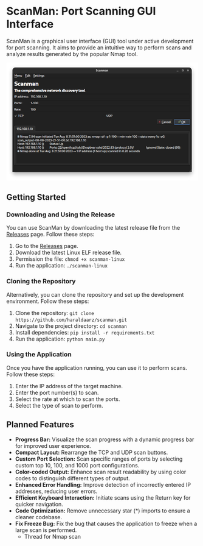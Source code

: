 # ScanMan: Port Scanning GUI Interface

ScanMan is a graphical user interface (GUI) tool under active development for port scanning. It aims to provide an intuitive way to perform scans and analyze results generated by the popular Nmap tool.

![ScanMan Screenshot](https://raw.githubusercontent.com/haraldaarz/scanman/main/screenshot.png)


## Getting Started

### Downloading and Using the Release

You can use ScanMan by downloading the latest release file from the [Releases](https://github.com/haraldaarz/scanman/releases) page. Follow these steps:

1. Go to the [Releases](https://github.com/haraldaarz/scanman/releases) page.
2. Download the latest Linux ELF release file.
3. Permission the file: `chmod +x scanman-linux`
4. Run the application: `./scanman-linux`

### Cloning the Repository

Alternatively, you can clone the repository and set up the development environment. Follow these steps:

1. Clone the repository: `git clone https://github.com/haraldaarz/scanman.git`
2. Navigate to the project directory: `cd scanman`
3. Install dependencies: `pip install -r requirements.txt`
4. Run the application: `python main.py`

### Using the Application

Once you have the application running, you can use it to perform scans. Follow these steps:

1. Enter the IP address of the target machine.
2. Enter the port number(s) to scan.
3. Select the rate at which to scan the ports.
3. Select the type of scan to perform.

## Planned Features

- **Progress Bar:** Visualize the scan progress with a dynamic progress bar for improved user experience.
- **Compact Layout:** Rearrange the TCP and UDP scan buttons.
- **Custom Port Selection:** Scan specific ranges of ports by selecting custom top 10, 100, and 1000 port configurations.
- **Color-coded Output:** Enhance scan result readability by using color codes to distinguish different types of output.
- **Enhanced Error Handling:** Improve detection of incorrectly entered IP addresses, reducing user errors.
- **Efficient Keyboard Interaction:** Initiate scans using the Return key for quicker navigation.
- **Code Optimization:** Remove unnecessary star (*) imports to ensure a cleaner codebase.
- **Fix Freeze Bug:** Fix the bug that causes the application to freeze when a large scan is performed.
    - Thread for Nmap scan


